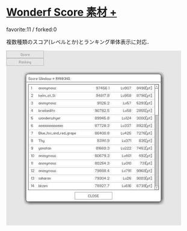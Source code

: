 # [Wonderf Score 素材 +](http://wonderfl.net/c/hxAb)

favorite:11 / forked:0

複数種類のスコア(レベルとか)とランキング単体表示に対応．

![thumbnail](./thumbnail.jpg)
